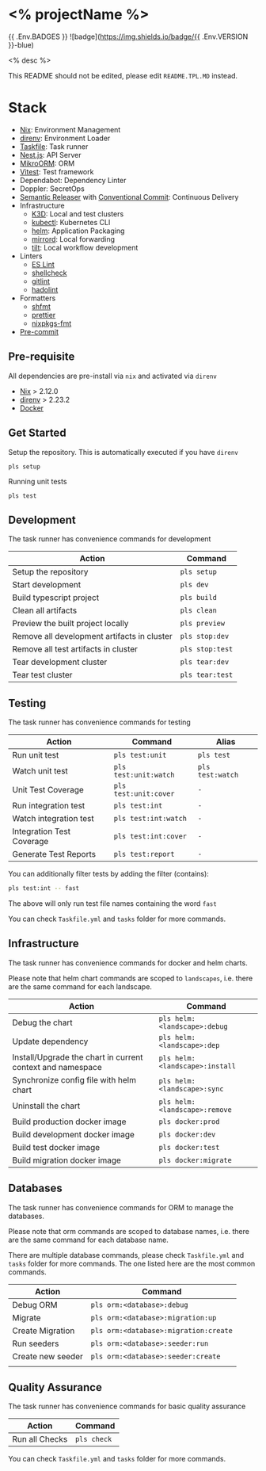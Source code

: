 # <% projectName %>

{{ .Env.BADGES }} ![badge](https://img.shields.io/badge/{{ .Env.VERSION }}-blue)

<% desc %>

This README should not be edited, please edit `README.TPL.MD` instead.

# Stack

- [Nix](https://nixos.org/): Environment Management
- [direnv](https://direnv.net/): Environment Loader
- [Taskfile](https://taskfile.dev/): Task runner
- [Nest.js](https://nestjs.com/): API Server
- [MikroORM](https://mikro-orm.io/): ORM
- [Vitest](https://vitest.dev/): Test framework
- Dependabot: Dependency Linter
- Doppler: SecretOps
- [Semantic Releaser](https://semantic-release.gitbook.io/semantic-release/usage/configuration)
  with [Conventional Commit](https://www.conventionalcommits.org/en/v1.0.0/): Continuous Delivery
- Infrastructure
    - [K3D](https://k3d.io/v5.5.2/): Local and test clusters
    - [kubectl](https://kubernetes.io/docs/reference/kubectl/): Kubernetes CLI
    - [helm](https://www.google.com/search?q=helm&sourceid=chrome&ie=UTF-8): Application Packaging
    - [mirrord](https://mirrord.dev/): Local forwarding
    - [tilt](https://tilt.dev/): Local workflow development
- Linters
    - [ES Lint](https://eslint.org/)
    - [shellcheck](https://www.shellcheck.net/)
    - [gitlint](https://jorisroovers.com/gitlint/)
    - [hadolint](https://github.com/hadolint/hadolint)
- Formatters
    - [shfmt](https://github.com/mvdan/sh)
    - [prettier](https://prettier.io/)
    - [nixpkgs-fmt](https://github.com/nix-community/nixpkgs-fmt)
- [Pre-commit](https://pre-commit.com/)



## Pre-requisite

All dependencies are pre-install via `nix` and activated via `direnv`

- [Nix](https://nixos.org/) > 2.12.0
- [direnv](https://direnv.net/) > 2.23.2
- [Docker](https://hub.docker.com/)

## Get Started

Setup the repository. This is automatically executed if you have `direnv`

```
pls setup
```

Running unit tests

```
pls test
```

## Development

The task runner has convenience commands for development

| Action                                      | Command         |
|---------------------------------------------|-----------------|
| Setup the repository                        | `pls setup`     |
| Start development                           | `pls dev`       |
| Build typescript project                    | `pls build`     |
| Clean all artifacts                         | `pls clean`     |
| Preview the built project locally           | `pls preview`   |
| Remove all development artifacts in cluster | `pls stop:dev`  |
| Remove all test artifacts in cluster        | `pls stop:test` |
| Tear development cluster                    | `pls tear:dev`  | 
| Tear test cluster                           | `pls tear:test` |

## Testing

The task runner has convenience commands for testing

| Action                    | Command               | Alias            |
|---------------------------|-----------------------|------------------|
| Run unit test             | `pls test:unit`       | `pls test`       |
| Watch unit test           | `pls test:unit:watch` | `pls test:watch` |
| Unit Test Coverage        | `pls test:unit:cover` | `-`              |
| Run integration test      | `pls test:int`        | `-`              |
| Watch integration test    | `pls test:int:watch`  | `-`              |
| Integration Test Coverage | `pls test:int:cover`  | `-`              |
| Generate Test Reports     | `pls test:report`     | `-`              |

You can additionally filter tests by adding the filter (contains):

```bash
pls test:int -- fast
```

The above will only run test file names containing the word `fast`

You can check `Taskfile.yml` and `tasks` folder for more commands.

## Infrastructure

The task runner has convenience commands for docker and helm charts.

Please note that helm chart commands are scoped to `landscapes`, i.e. there
are the same command for each landscape.

| Action                                                     | Command                        |
|------------------------------------------------------------|--------------------------------|
| Debug the chart                                            | `pls helm:<landscape>:debug`   |
| Update dependency                                          | `pls helm:<landscape>:dep`     |
| Install/Upgrade the chart in current context and namespace | `pls helm:<landscape>:install` |
| Synchronize config file with helm chart                    | `pls helm:<landscape>:sync`    |
| Uninstall the chart                                        | `pls helm:<landscape>:remove`  |
| Build production docker image                              | `pls docker:prod`              |
| Build development docker image                             | `pls docker:dev`               |
| Build test docker image                                    | `pls docker:test`              |
| Build migration docker image                               | `pls docker:migrate`           |

## Databases

The task runner has convenience commands for ORM to manage the databases.

Please note that orm commands are scoped to database names, i.e. there
are the same command for each database name.

There are multiple database commands, please check `Taskfile.yml` and `tasks` folder for more commands.
The one listed here are the most common commands.

| Action            | Command                               |
|-------------------|---------------------------------------|
| Debug ORM         | `pls orm:<database>:debug`            |
| Migrate           | `pls orm:<database>:migration:up`     |
| Create Migration  | `pls orm:<database>:migration:create` |
| Run seeders       | `pls orm:<database>:seeder:run`       |
| Create new seeder | `pls orm:<database>:seeder:create`    |
|                   |                                       |

## Quality Assurance

The task runner has convenience commands for basic quality assurance

| Action         | Command     |
|----------------|-------------|
| Run all Checks | `pls check` |

You can check `Taskfile.yml` and `tasks` folder for more commands.

